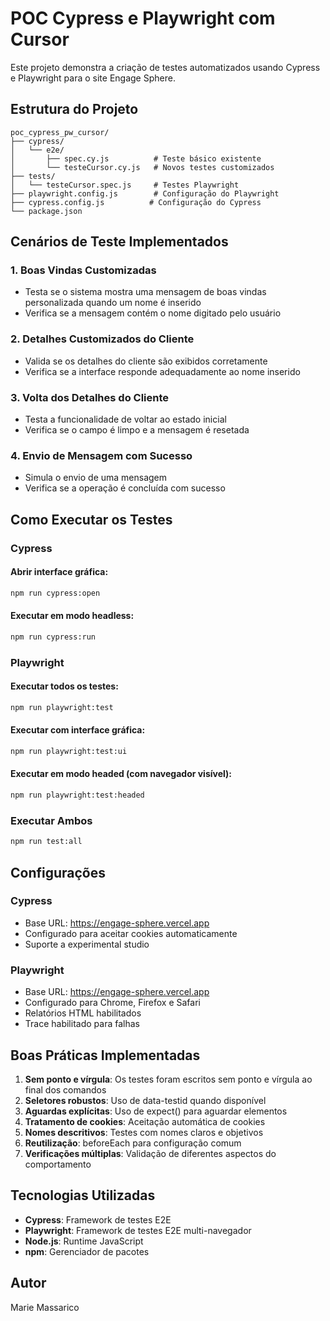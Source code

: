 # POC Cypress e Playwright com Cursor

Este projeto demonstra a criação de testes automatizados usando Cypress e Playwright para o site Engage Sphere.

## Estrutura do Projeto

```
poc_cypress_pw_cursor/
├── cypress/
│   └── e2e/
│       ├── spec.cy.js          # Teste básico existente
│       └── testeCursor.cy.js   # Novos testes customizados
├── tests/
│   └── testeCursor.spec.js     # Testes Playwright
├── playwright.config.js        # Configuração do Playwright
├── cypress.config.js          # Configuração do Cypress
└── package.json
```

## Cenários de Teste Implementados

### 1. Boas Vindas Customizadas
- Testa se o sistema mostra uma mensagem de boas vindas personalizada quando um nome é inserido
- Verifica se a mensagem contém o nome digitado pelo usuário

### 2. Detalhes Customizados do Cliente
- Valida se os detalhes do cliente são exibidos corretamente
- Verifica se a interface responde adequadamente ao nome inserido

### 3. Volta dos Detalhes do Cliente
- Testa a funcionalidade de voltar ao estado inicial
- Verifica se o campo é limpo e a mensagem é resetada

### 4. Envio de Mensagem com Sucesso
- Simula o envio de uma mensagem
- Verifica se a operação é concluída com sucesso

## Como Executar os Testes

### Cypress

#### Abrir interface gráfica:
```bash
npm run cypress:open
```

#### Executar em modo headless:
```bash
npm run cypress:run
```

### Playwright

#### Executar todos os testes:
```bash
npm run playwright:test
```

#### Executar com interface gráfica:
```bash
npm run playwright:test:ui
```

#### Executar em modo headed (com navegador visível):
```bash
npm run playwright:test:headed
```

### Executar Ambos
```bash
npm run test:all
```

## Configurações

### Cypress
- Base URL: https://engage-sphere.vercel.app
- Configurado para aceitar cookies automaticamente
- Suporte a experimental studio

### Playwright
- Base URL: https://engage-sphere.vercel.app
- Configurado para Chrome, Firefox e Safari
- Relatórios HTML habilitados
- Trace habilitado para falhas

## Boas Práticas Implementadas

1. **Sem ponto e vírgula**: Os testes foram escritos sem ponto e vírgula ao final dos comandos
2. **Seletores robustos**: Uso de data-testid quando disponível
3. **Aguardas explícitas**: Uso de expect() para aguardar elementos
4. **Tratamento de cookies**: Aceitação automática de cookies
5. **Nomes descritivos**: Testes com nomes claros e objetivos
6. **Reutilização**: beforeEach para configuração comum
7. **Verificações múltiplas**: Validação de diferentes aspectos do comportamento

## Tecnologias Utilizadas

- **Cypress**: Framework de testes E2E
- **Playwright**: Framework de testes E2E multi-navegador
- **Node.js**: Runtime JavaScript
- **npm**: Gerenciador de pacotes

## Autor

Marie Massarico
